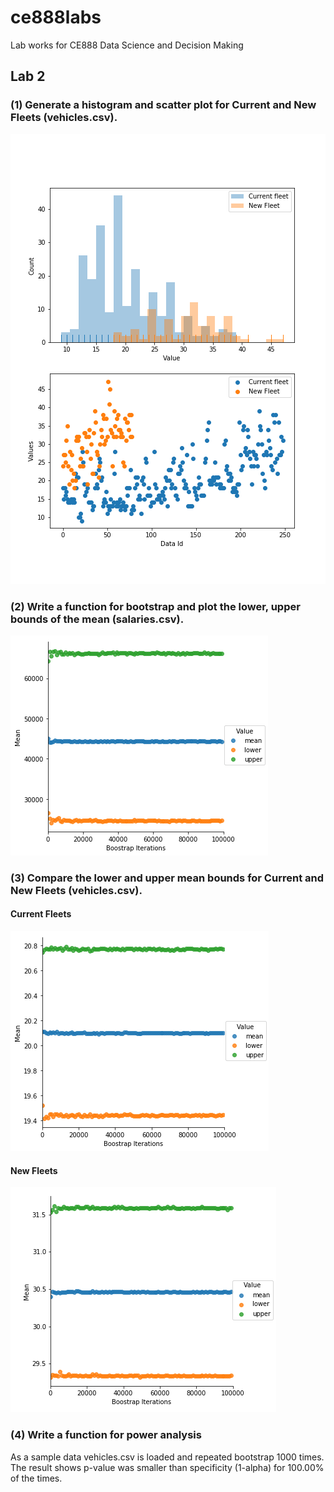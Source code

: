 # ce888labs
Lab works for CE888 Data Science and Decision Making

## Lab 2<br>
### (1) Generate a histogram and scatter plot for Current and New Fleets (vehicles.csv).
![logo](./labs/lab2/charts/vehicles_plot.png?raw=true) 

### (2) Write a function for bootstrap and plot the lower, upper bounds of the mean (salaries.csv).
![logo](./labs/lab2/charts/bootstrap_confidence.png?raw=true) 

### (3) Compare the lower and upper mean bounds for Current and New Fleets (vehicles.csv).<br>
#### Current Fleets<br>
![logo](./labs/lab2/charts/bootstrap2_Current_Fleet.png?raw=true)

#### New Fleets<br>
![logo](./labs/lab2/charts/bootstrap2_New_Fleet.png?raw=true) 

### (4) Write a function for power analysis
As a sample data vehicles.csv is loaded and repeated bootstrap 1000 times. <br>
The result shows p-value was smaller than specificity (1-alpha) for 100.00% of the times.
